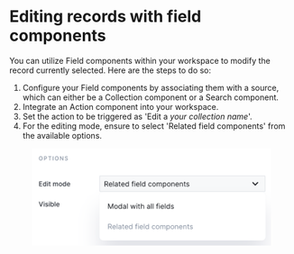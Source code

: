# Editing records with field components

You can utilize Field components within your workspace to modify the record currently selected. Here are the steps to do so:

1. Configure your Field components by associating them with a source, which can either be a Collection component or a Search component.
2. Integrate an Action component into your workspace.
3. Set the action to be triggered as 'Edit a _your collection name_'.
4. For the editing mode, ensure to select 'Related field components' from the available options.

<figure><img src="../../.gitbook/assets/image (1) (1).png" alt=""><figcaption></figcaption></figure>
